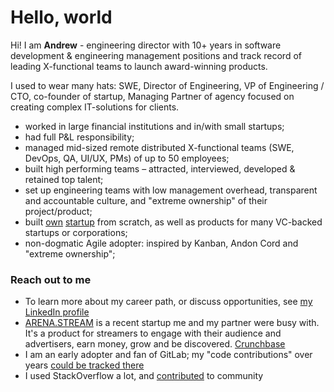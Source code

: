 
# Hello, world

Hi! I am **Andrew** - engineering director with 10+ years in software development & engineering management positions and track record of leading X-functional teams to launch award-winning products. 

I used to wear many hats: SWE, Director of Engineering, VP of Engineering / CTO, co-founder of startup, Managing Partner of agency focused on creating complex IT-solutions for clients.

- worked in large financial institutions and in/with small startups; 
- had full P&L responsibility;
- managed mid-sized remote distributed X-functional teams (SWE, DevOps, QA, UI/UX, PMs) of up to 50 employees;
- built high performing teams – attracted, interviewed, developed & retained top talent;
- set up engineering teams with low management overhead, transparent and accountable culture, and "extreme ownership" of their project/product;
- built [own](https://www.arena.stream) [startup](https://www.crunchbase.com/organization/arena-713f) from scratch, as well as products for many VC-backed startups or corporations;
- non-dogmatic Agile adopter: inspired by Kanban, Andon Cord and "extreme ownership";


### Reach out to me

- To learn more about my career path, or discuss opportunities, see [my LinkedIn profile](https://www.linkedin.com/in/drewousenko/)
- [ARENA.STREAM](https://www.arena.stream) is a recent startup me and my partner were busy with. It's a product for streamers to engage with their audience and advertisers, earn money, grow and be discovered. [Crunchbase](https://www.crunchbase.com/organization/arena-713f)
- I am an early adopter and fan of GitLab; my "code contributions" over years [could be tracked there](http://gitlab.com/ousenko)
- I used StackOverflow a lot, and [contributed](https://stackoverflow.com/users/1900071/drew) to community